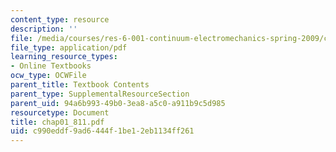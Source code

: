 ```yaml
---
content_type: resource
description: ''
file: /media/courses/res-6-001-continuum-electromechanics-spring-2009/c990eddf9ad6444f1be12eb1134ff261_chap01_811.pdf
file_type: application/pdf
learning_resource_types:
- Online Textbooks
ocw_type: OCWFile
parent_title: Textbook Contents
parent_type: SupplementalResourceSection
parent_uid: 94a6b993-49b0-3ea8-a5c0-a911b9c5d985
resourcetype: Document
title: chap01_811.pdf
uid: c990eddf-9ad6-444f-1be1-2eb1134ff261
---
```

